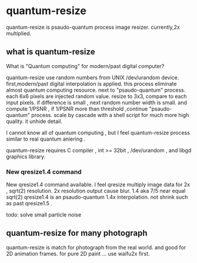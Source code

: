 # quantum-resize
quantum-resize is psaudo-quantum process image resizer.
currently,2x multiplied.
## what is quantum-resize
What is "Quantum computing" for modern/past digital computer?

quantum-resize use random numbers from UNIX /dev/urandom device.
first,modern/past digital interpolation is applied. this process eliminate almost quantum computing resource.
next to "psaudo-quantum" process.
each 6x6 pixels are injected random value.
resize to 3x3, compare to each input pixels.
if difference is small , next random number width is small.
and compute 1/PSNR , if 1/PSNR more than threshold ,continue "psaudo-quantum" process.
scale by cascade with a shell script for much more high quality.
it unhide detail.

I cannot know all of quantum computing , but I feel quantum-resize process similar to real quantum aniering .

quantum-resize requires C compiler , int >= 32bit  , /dev/urandom , and libgd graphics library.

### New qresize1.4 command
New qresize1.4 command available.
I feel qresize multiply image data for 2x , sqrt(2) resolution.
2x resolution output cause blur.
1.4 aka 7/5 near equal sqrt(2)
qresize1.4 is an psaudo-quantum 1.4x interpolation. not shrink such as past qresize1.5 .

todo: solve small particle noise
## quantum-resize for many photograph
quantum-resize is match for photograph from the real world.
and good for 2D animation frames.
for pure 2D paint ... use waifu2x first.
